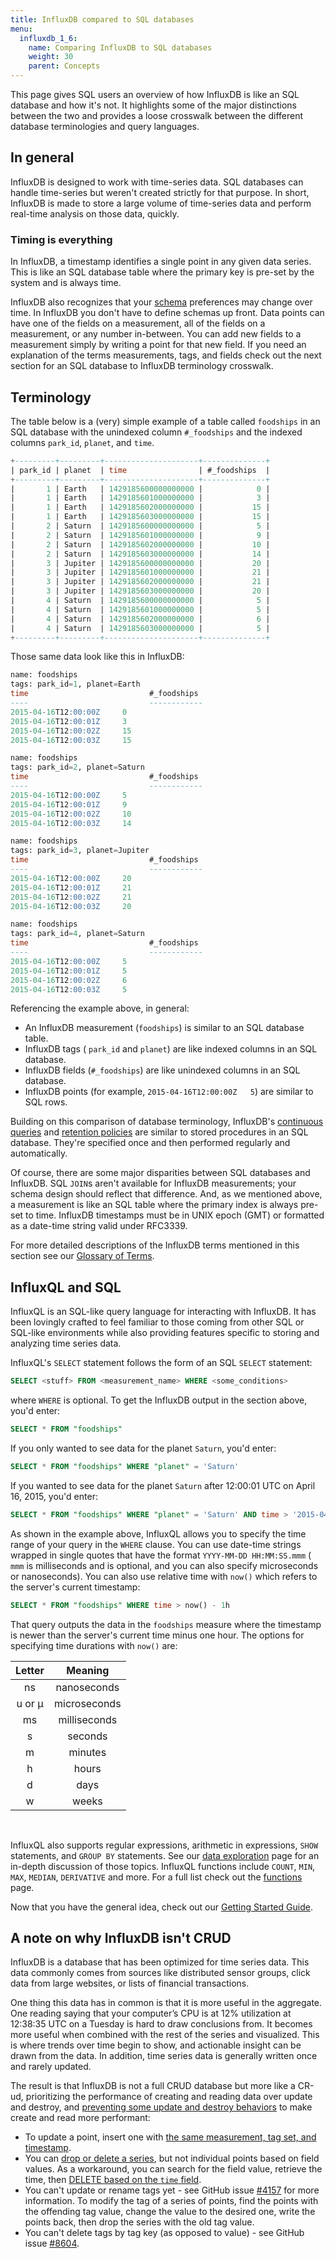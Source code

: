 ```yaml
---
title: InfluxDB compared to SQL databases
menu:
  influxdb_1_6:
    name: Comparing InfluxDB to SQL databases
    weight: 30
    parent: Concepts
---
```


This page gives SQL users an overview of how InfluxDB is like an SQL database and how it's not.
It highlights some of the major distinctions between the two and provides a loose crosswalk between the different database terminologies and query languages.

## In general

InfluxDB is designed to work with time-series data.
SQL databases can handle time-series but weren't created strictly for that purpose.
In short, InfluxDB is made to store a large volume of time-series data and perform real-time analysis on those data, quickly.

### Timing is everything

In InfluxDB, a timestamp identifies a single point in any given data series.
This is like an SQL database table where the primary key is pre-set by the system and is always time.

InfluxDB also recognizes that your [schema](/influxdb/v1.6/concepts/glossary/#schema) preferences may change over time.
In InfluxDB you don't have to define schemas up front.
Data points can have one of the fields on a measurement, all of the fields on a measurement, or any number in-between.
You can add new fields to a measurement simply by writing a point for that new field.
If you need an explanation of the terms measurements, tags, and fields check out the next section for an SQL database to InfluxDB terminology crosswalk.

## Terminology

The table below is a (very) simple example of a table  called `foodships` in an SQL database
with the unindexed column `#_foodships` and the indexed columns `park_id`, `planet`, and `time`.

``` sql
+---------+---------+---------------------+--------------+
| park_id | planet  | time                | #_foodships  |
+---------+---------+---------------------+--------------+
|       1 | Earth   | 1429185600000000000 |            0 |
|       1 | Earth   | 1429185601000000000 |            3 |
|       1 | Earth   | 1429185602000000000 |           15 |
|       1 | Earth   | 1429185603000000000 |           15 |
|       2 | Saturn  | 1429185600000000000 |            5 |
|       2 | Saturn  | 1429185601000000000 |            9 |
|       2 | Saturn  | 1429185602000000000 |           10 |
|       2 | Saturn  | 1429185603000000000 |           14 |
|       3 | Jupiter | 1429185600000000000 |           20 |
|       3 | Jupiter | 1429185601000000000 |           21 |
|       3 | Jupiter | 1429185602000000000 |           21 |
|       3 | Jupiter | 1429185603000000000 |           20 |
|       4 | Saturn  | 1429185600000000000 |            5 |
|       4 | Saturn  | 1429185601000000000 |            5 |
|       4 | Saturn  | 1429185602000000000 |            6 |
|       4 | Saturn  | 1429185603000000000 |            5 |
+---------+---------+---------------------+--------------+
```

Those same data look like this in InfluxDB:

```sql
name: foodships
tags: park_id=1, planet=Earth
time			               #_foodships
----			               ------------
2015-04-16T12:00:00Z	 0
2015-04-16T12:00:01Z	 3
2015-04-16T12:00:02Z	 15
2015-04-16T12:00:03Z	 15

name: foodships
tags: park_id=2, planet=Saturn
time			               #_foodships
----			               ------------
2015-04-16T12:00:00Z	 5
2015-04-16T12:00:01Z	 9
2015-04-16T12:00:02Z	 10
2015-04-16T12:00:03Z	 14

name: foodships
tags: park_id=3, planet=Jupiter
time			               #_foodships
----			               ------------
2015-04-16T12:00:00Z	 20
2015-04-16T12:00:01Z	 21
2015-04-16T12:00:02Z	 21
2015-04-16T12:00:03Z	 20

name: foodships
tags: park_id=4, planet=Saturn
time			               #_foodships
----			               ------------
2015-04-16T12:00:00Z	 5
2015-04-16T12:00:01Z	 5
2015-04-16T12:00:02Z	 6
2015-04-16T12:00:03Z	 5
```

Referencing the example above, in general:

* An InfluxDB measurement (`foodships`) is similar to an SQL database table.
* InfluxDB tags ( `park_id` and `planet`) are like indexed columns in an SQL database.
* InfluxDB fields (`#_foodships`) are like unindexed columns in an SQL database.
* InfluxDB points (for example, `2015-04-16T12:00:00Z	5`) are similar to SQL rows.

Building on this comparison of database terminology,
InfluxDB's [continuous queries](/influxdb/v1.6/concepts/glossary/#continuous-query-cq)
and [retention policies](/influxdb/v1.6/concepts/glossary/#retention-policy-rp) are
similar to stored procedures in an SQL database.
They're specified once and then performed regularly and automatically.

Of course, there are some major disparities between SQL databases and InfluxDB.
SQL `JOIN`s aren't available for InfluxDB measurements; your schema design should reflect that difference.
And, as we mentioned above, a measurement is like an SQL table where the primary index is always pre-set to time.
InfluxDB timestamps must be in UNIX epoch (GMT) or formatted as a date-time string valid under RFC3339.

For more detailed descriptions of the InfluxDB terms mentioned in this section see our [Glossary of Terms](/influxdb/v1.6/concepts/glossary/).

## InfluxQL and SQL

InfluxQL is an SQL-like query language for interacting with InfluxDB.
It has been lovingly crafted to feel familiar to those coming from other
SQL or SQL-like environments while also providing features specific
to storing and analyzing time series data.

InfluxQL's `SELECT` statement follows the form of an SQL `SELECT` statement:

```sql
SELECT <stuff> FROM <measurement_name> WHERE <some_conditions>
```
where `WHERE` is optional.
To get the InfluxDB output in the section above, you'd enter:

```sql
SELECT * FROM "foodships"
```

If you only wanted to see data for the planet `Saturn`, you'd enter:

```sql
SELECT * FROM "foodships" WHERE "planet" = 'Saturn'
```

If you wanted to see data for the planet `Saturn` after 12:00:01 UTC on April 16, 2015, you'd enter:

```sql
SELECT * FROM "foodships" WHERE "planet" = 'Saturn' AND time > '2015-04-16 12:00:01'
```

As shown in the example above, InfluxQL allows you to specify the time range of your query in the `WHERE` clause.
You can use date-time strings wrapped in single quotes that have the
format `YYYY-MM-DD HH:MM:SS.mmm`
( `mmm` is milliseconds and is optional, and you can also specify microseconds or nanoseconds).
You can also use relative time with `now()` which refers to the server's current timestamp:

```sql
SELECT * FROM "foodships" WHERE time > now() - 1h
```

That query outputs the data in the `foodships` measure where the timestamp is newer than the server's current time minus one hour.
The options for specifying time durations with `now()` are:

|Letter|Meaning|
|:---:|:---:|
| ns | nanoseconds |
|u or µ|microseconds|
| ms | milliseconds |
|s | seconds   		|
| m        | minutes   		|
| h        | hours   		|
| d        | days   		|
| w        | weeks   		|

<br/>

InfluxQL also supports regular expressions, arithmetic in expressions, `SHOW` statements, and `GROUP BY` statements.
See our [data exploration](/influxdb/v1.6/query_language/data_exploration/) page for an in-depth discussion of those topics.
InfluxQL functions include `COUNT`, `MIN`, `MAX`, `MEDIAN`, `DERIVATIVE` and more.
For a full list check out the [functions](/influxdb/v1.6/query_language/functions/) page.

Now that you have the general idea, check out our [Getting Started Guide](/influxdb/v1.6/introduction/getting-started/).

## A note on why InfluxDB isn't CRUD

InfluxDB is a database that has been optimized for time series data.
This data commonly comes from sources like distributed sensor groups, click data from large websites, or lists of financial transactions.

One thing this data has in common is that it is more useful in the aggregate.
One reading saying that your computer’s CPU is at 12% utilization at 12:38:35 UTC on a Tuesday is hard to draw conclusions from.
It becomes more useful when combined with the rest of the series and visualized.
This is where trends over time begin to show, and actionable insight can be drawn from the data.
In addition, time series data is generally written once and rarely updated.

The result is that InfluxDB is not a full CRUD database but more like a CR-ud, prioritizing the performance of creating and reading data over update and destroy, and [preventing some update and destroy behaviors](/influxdb/v1.6/concepts/insights_tradeoffs/) to make create and read more performant:

* To update a point, insert one with [the same measurement, tag set, and timestamp](/influxdb/v1.6/troubleshooting/frequently-asked-questions/#how-does-influxdb-handle-duplicate-points).
* You can [drop or delete a series](/influxdb/v1.6/query_language/database_management/#drop-series-from-the-index-with-drop-series), but not individual points based on field values. As a workaround, you can search for the field value, retrieve the time, then [DELETE based on the `time` field](/influxdb/v1.6/query_language/database_management/#delete-series-with-delete).
* You can't update or rename tags yet - see GitHub issue [#4157](https://github.com/influxdata/influxdb/issues/4157) for more information. To modify the tag of a series of points, find the points with the offending tag value, change the value to the desired one, write the points back, then drop the series with the old tag value.
* You can't delete tags by tag key (as opposed to value) - see GitHub issue [#8604](https://github.com/influxdata/influxdb/issues/8604).
